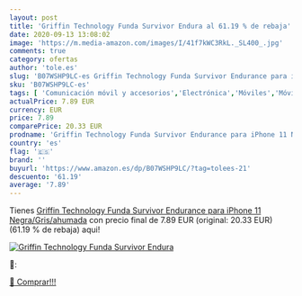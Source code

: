 ```yaml
---
layout: post
title: 'Griffin Technology Funda Survivor Endura al 61.19 % de rebaja'
date: 2020-09-13 13:08:02
image: 'https://m.media-amazon.com/images/I/41f7kWC3RkL._SL400_.jpg'
comments: true
category: ofertas
author: 'tole.es'
slug: 'B07WSHP9LC-es Griffin Technology Funda Survivor Endurance para iPhone 11...'
sku: 'B07WSHP9LC-es'
tags: [ 'Comunicación móvil y accesorios','Electrónica','Móviles','Móviles y smartphones libres','iphone', ]
actualPrice: 7.89 EUR
currency: EUR
price: 7.89
comparePrice: 20.33 EUR
prodname: 'Griffin Technology Funda Survivor Endurance para iPhone 11 Negra/Gris/ahumada'
country: 'es'
flag: '🇪🇸'
brand: ''
buyurl: 'https://www.amazon.es/dp/B07WSHP9LC/?tag=tolees-21'
descuento: '61.19'
average: '7.89'
---
```


Tienes [Griffin Technology Funda Survivor Endurance para iPhone 11 Negra/Gris/ahumada](https://www.amazon.es/dp/B07WSHP9LC/?tag=tolees-21) con precio final de  7.89 EUR (original: 20.33 EUR) (61.19 %  de rebaja) aqui!

[![Griffin Technology Funda Survivor Endura](https://m.media-amazon.com/images/I/41f7kWC3RkL._SL400_.jpg)](https://www.amazon.es/dp/B07WSHP9LC/?tag=tolees-21)

🔎:


[🛒 Comprar!!!](https://www.amazon.es/dp/B07WSHP9LC/?tag=tolees-21)
